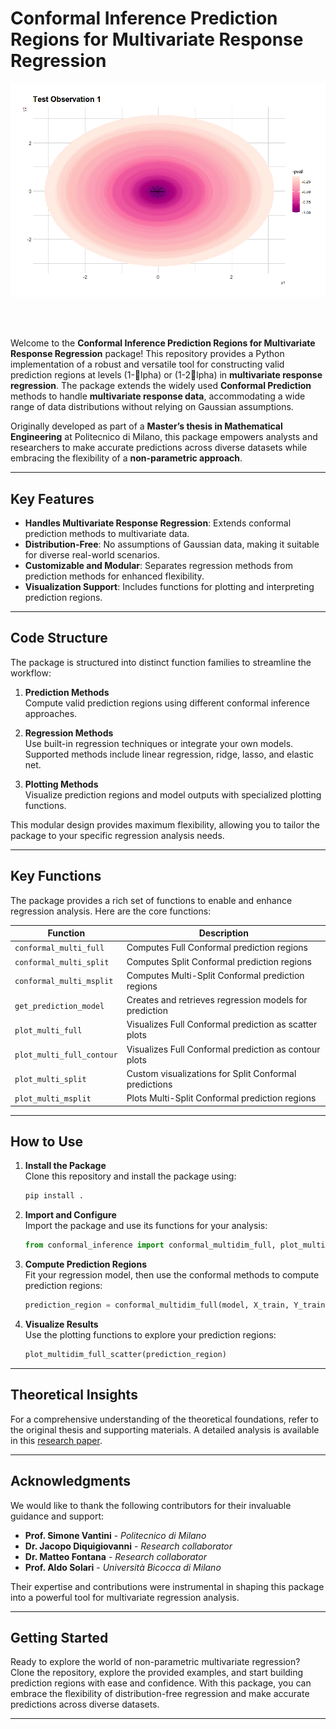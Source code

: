 
# Conformal Inference Prediction Regions for Multivariate Response Regression

<div align="center">
  <img src="./pictures/Rplot01.png" alt="Base image" width="600">
</div>

<br><br>

Welcome to the **Conformal Inference Prediction Regions for Multivariate Response Regression** package! This repository provides a Python implementation of a robust and versatile tool for constructing valid prediction regions at levels \(1-lpha\) or \(1-2lpha\) in **multivariate response regression**. The package extends the widely used **Conformal Prediction** methods to handle **multivariate response data**, accommodating a wide range of data distributions without relying on Gaussian assumptions.

Originally developed as part of a **Master’s thesis in Mathematical Engineering** at Politecnico di Milano, this package empowers analysts and researchers to make accurate predictions across diverse datasets while embracing the flexibility of a **non-parametric approach**.

---

## Key Features

- **Handles Multivariate Response Regression**: Extends conformal prediction methods to multivariate data.
- **Distribution-Free**: No assumptions of Gaussian data, making it suitable for diverse real-world scenarios.
- **Customizable and Modular**: Separates regression methods from prediction methods for enhanced flexibility.
- **Visualization Support**: Includes functions for plotting and interpreting prediction regions.

---

## Code Structure

The package is structured into distinct function families to streamline the workflow:

1. **Prediction Methods**  
   Compute valid prediction regions using different conformal inference approaches.

2. **Regression Methods**  
   Use built-in regression techniques or integrate your own models. Supported methods include linear regression, ridge, lasso, and elastic net.

3. **Plotting Methods**  
   Visualize prediction regions and model outputs with specialized plotting functions.

This modular design provides maximum flexibility, allowing you to tailor the package to your specific regression analysis needs.

---

## Key Functions

The package provides a rich set of functions to enable and enhance regression analysis. Here are the core functions:

<div align="center">

| Function          | Description                                             |
|-------------------|---------------------------------------------------------|
| `conformal_multi_full` | Computes Full Conformal prediction regions             |
| `conformal_multi_split` | Computes Split Conformal prediction regions            |
| `conformal_multi_msplit` | Computes Multi-Split Conformal prediction regions      |
| `get_prediction_model` | Creates and retrieves regression models for prediction |
| `plot_multi_full` | Visualizes Full Conformal prediction as scatter plots  |
| `plot_multi_full_contour` | Visualizes Full Conformal prediction as contour plots  |
| `plot_multi_split` | Custom visualizations for Split Conformal predictions  |
| `plot_multi_msplit` | Plots Multi-Split Conformal prediction regions         |

</div>

---

## How to Use

1. **Install the Package**  
   Clone this repository and install the package using:
   ```bash
   pip install .
   ```

2. **Import and Configure**  
   Import the package and use its functions for your analysis:
   ```python
   from conformal_inference import conformal_multidim_full, plot_multidim_full_scatter
   ```

3. **Compute Prediction Regions**  
   Fit your regression model, then use the conformal methods to compute prediction regions:
   ```python
   prediction_region = conformal_multidim_full(model, X_train, Y_train, X_test, alpha=0.1)
   ```

4. **Visualize Results**  
   Use the plotting functions to explore your prediction regions:
   ```python
   plot_multidim_full_scatter(prediction_region)
   ```

---

## Theoretical Insights

For a comprehensive understanding of the theoretical foundations, refer to the original thesis and supporting materials. A detailed analysis is available in this [research paper](https://arxiv.org/abs/2106.01792).

---

## Acknowledgments

We would like to thank the following contributors for their invaluable guidance and support:

- **Prof. Simone Vantini** - _Politecnico di Milano_
- **Dr. Jacopo Diquigiovanni** - _Research collaborator_
- **Dr. Matteo Fontana** - _Research collaborator_
- **Prof. Aldo Solari** - _Università Bicocca di Milano_

Their expertise and contributions were instrumental in shaping this package into a powerful tool for multivariate regression analysis.

---

## Getting Started

Ready to explore the world of non-parametric multivariate regression? Clone the repository, explore the provided examples, and start building prediction regions with ease and confidence. With this package, you can embrace the flexibility of distribution-free regression and make accurate predictions across diverse datasets. 

---